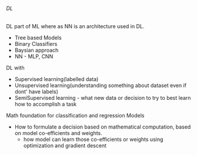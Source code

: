 ###### DL
DL part of ML where as NN is an architecture used in DL.
- Tree based Models
- Binary Classifiers
- Baysian approach
- NN - MLP, CNN

DL with
- Supervised learning(labelled data)
- Unsupervised learning(understanding something about dataset even if dont' have labels)
- SemiSupervised learning - what new data or decision to try to best learn how to accomplish a task

Math foundation for classification and regression Models
- How to formulate a decision based on mathematical computation, based on model co-efficients and weights.
    - how model can learn those co-efficients or weights using optimization and gradient descent
